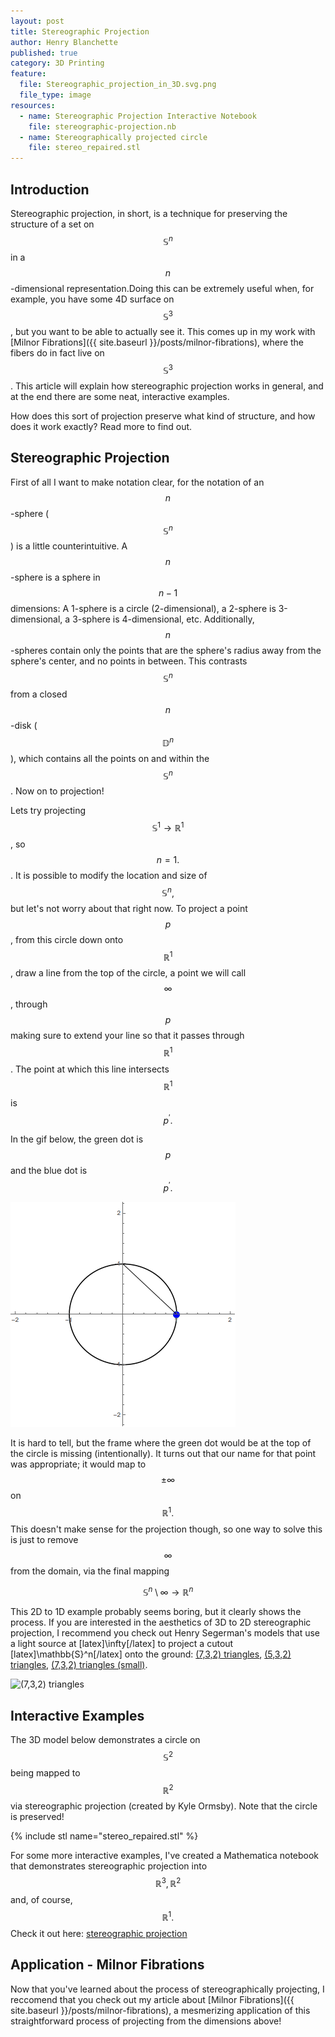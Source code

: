 ```yaml
---
layout: post
title: Stereographic Projection
author: Henry Blanchette
published: true
category: 3D Printing
feature:
  file: Stereographic_projection_in_3D.svg.png
  file_type: image
resources:
  - name: Stereographic Projection Interactive Notebook
    file: stereographic-projection.nb
  - name: Stereographically projected circle
    file: stereo_repaired.stl
---
```


## Introduction

Stereographic projection, in short, is a technique for preserving the structure of a set on $$\mathbb{S}^n$$ in a $$n$$-dimensional representation.Doing this can be extremely useful when, for example, you have some 4D surface on $$\mathbb{S}^3$$, but you want to be able to actually see it. This comes up in my work with [Milnor Fibrations]({{ site.baseurl }}/posts/milnor-fibrations), where the fibers do in fact live on $$\mathbb{S}^3$$. This article will explain how stereographic projection works in general, and at the end there are some neat, interactive examples.

How does this sort of projection preserve what kind of structure, and how does it work exactly? Read more to find out.

## Stereographic Projection

First of all I want to make notation clear, for the notation of an $$n$$-sphere ($$\mathbb{S}^n$$) is a little counterintuitive. A $$n$$-sphere is a sphere in $$n-1$$ dimensions: A 1-sphere is a circle (2-dimensional), a 2-sphere is 3-dimensional, a 3-sphere is 4-dimensional, etc. Additionally, $$n$$-spheres contain only the points that are the sphere's radius away from the sphere's center, and no points in between. This contrasts $$\mathbb{S}^n$$ from a closed $$n$$-disk ($$\mathbb{D}^n$$), which contains all the points on and within the $$\mathbb{S}^n$$. Now on to projection!

Lets try projecting $$\mathbb{S}^1 \rightarrow \mathbb{R}^1$$, so $$n=1.$$. It is possible to modify the location and size of $$\mathbb{S}^n,$$ but let's not worry about that right now. To project a point $$p$$, from this circle down onto $$\mathbb{R}^1$$, draw a line from the top of the circle, a point we will call $$\infty$$, through $$p$$ making sure to extend your line so that it passes through $$\mathbb{R}^1$$. The point at which this line intersects $$\mathbb{R}^1$$ is $$p^\prime.$$

In the gif below, the green dot is $$p$$ and the blue dot is $$p^\prime.$$

![](../assets/posts/stereographic-projection/stereographic2D.gif)

It is hard to tell, but the frame where the green dot would be at the top of the circle is missing (intentionally). It turns out that our name for that point was appropriate; it would map to $$\pm \infty$$ on $$\mathbb{R}^1.$$ This doesn't make sense for the projection though, so one way to solve this is just to remove $$\infty$$ from the domain, via the final mapping

$$
\mathbb{S}^n \setminus \infty \rightarrow \mathbb{R}^n
$$

This 2D to 1D example probably seems boring, but it clearly shows the process. If you are interested in the aesthetics of 3D to 2D stereographic projection, I recommend you check out Henry Segerman's models that use a light source at [latex]\infty[/latex] to project a cutout [latex]\mathbb{S}^n[/latex] onto the ground: [(7,3,2) triangles](https://www.thingiverse.com/thing:1608550), [(5,3,2) triangles](https://www.thingiverse.com/thing:1608531), [(7,3,2) triangles (small)](https://www.thingiverse.com/thing:477006).

![(7,3,2) triangles](https://thingiverse-production-new.s3.amazonaws.com/renders/67/93/fc/10/85/7bcb839d83537413cefdb521bc70cb85_preview_featured.jpg)

## Interactive Examples

The 3D model below demonstrates a circle on $$\mathbb{S}^2$$ being mapped to $$\mathbb{R}^2$$ via stereographic projection (created by Kyle Ormsby). Note that the circle is preserved!

{% include stl name="stereo_repaired.stl" %}

For some more interactive examples, I've created a Mathematica notebook that demonstrates stereographic projection into $$\mathbb{R}^3, \mathbb{R}^2$$ and, of course, $$\mathbb{R}^1.$$ Check it out here: [stereographic projection](../assets/posts/stereographic-projection/stereographic-projection.nb)

## Application - Milnor Fibrations

Now that you've learned about the process of stereographically projecting, I reccomend that you check out my article about [Milnor Fibrations]({{ site.baseurl }}/posts/milnor-fibrations), a mesmerizing application of this straightforward process of projecting from the dimensions above!
